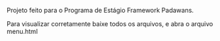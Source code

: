 Projeto feito para o Programa de Estágio Framework Padawans.

Para visualizar corretamente baixe todos os arquivos, e abra o arquivo menu.html
